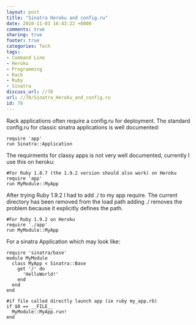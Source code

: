 ```yaml
---
layout: post
title: "Sinatra Heroku and config.ru"
date: 2010-11-03 16:43:22 +0000 
comments: true
sharing: true
footer: true
categories: Tech
tags:
- Command Line
- Heroku
- Programming
- Rack
- Ruby
- Sinatra
discuss_url: //78
url: //78/Sinatra_Heroku_and_config.ru
id: 78
---
```

Rack applications often require a config.ru for deployment. The standard config.ru for classic sinatra applications is well documented:

    require 'app'
    run Sinatra::Application

The requirments for classy apps is not very well documented, currently I use this on heroku:

    #For Ruby 1.8.7 (the 1.9.2 version should also work) on Heroku
    require 'app'
    run MyModule::MyApp

After trying Ruby 1.9.2 I had to add ./ to my app require. The current directory has been removed from the load path adding ./ removes the problem because it explicitly defines the path.

    #For Ruby 1.9.2 on Heroku
    require './app'
    run MyModule::MyApp

For a sinatra Application which may look like:

    require 'sinatra/base'
    module MyModule
      class MyApp < Sinatra::Base
        get '/' do
          'HelloWorld!'
        end
      end
    end
    
    #if file called directly launch app (ie ruby my_app.rb)
    if $0 == __FILE__
      MyModule::MyApp.run!
    end



